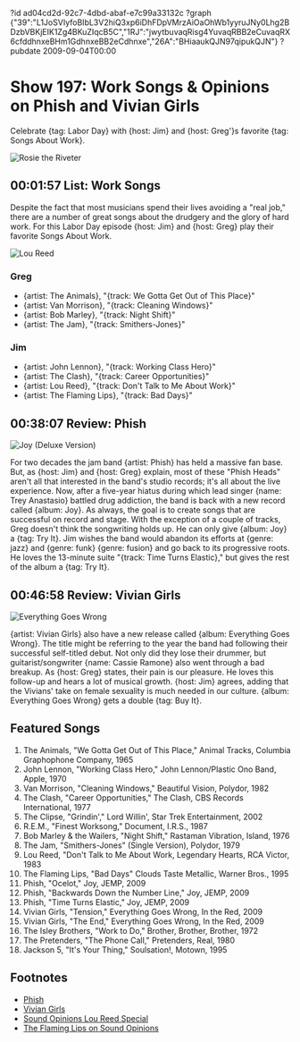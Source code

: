 ?id ad04cd2d-92c7-4dbd-abaf-e7c99a33132c
?graph {"39":"L1JoSVIyfoBIbL3V2hiQ3xp6iDhFDpVMrzAiOaOhWb1yyruJNy0Lhg2BDzbVBKjEIK1Zg4BKuZIqcB5C","1RJ":"jwytbuvaqRisg4YuvaqRBB2eCuvaqRX6cfddhnxeBHm1GdhnxeBB2eCdhnxe","26A":"BHiaaukQJN97qipukQJN"}
?pubdate 2009-09-04T00:00
# Show 197: Work Songs & Opinions on Phish and Vivian Girls
Celebrate {tag: Labor Day} with {host: Jim} and {host: Greg'}s favorite {tag: Songs About Work}.

![Rosie the Riveter](https://static.soundopinions.org/images/2009/rosie1.jpg)

## 00:01:57 List: Work Songs
Despite the fact that most musicians spend their lives avoiding a "real job," there are a number of great songs about the drudgery and the glory of hard work. For this Labor Day episode {host: Jim} and {host: Greg} play their favorite Songs About Work.

![Lou Reed](https://static.soundopinions.org/assets/197/390.jpg)

### Greg
- {artist: The Animals}, "{track: We Gotta Get Out of This Place}"
- {artist: Van Morrison}, "{track: Cleaning Windows}"
- {artist: Bob Marley}, "{track: Night Shift}"
- {artist: The Jam}, "{track: Smithers-Jones}"

### Jim
- {artist: John Lennon}, "{track: Working Class Hero}"
- {artist: The Clash}, "{track: Career Opportunities}"
- {artist: Lou Reed}, "{track: Don't Talk to Me About Work}"
- {artist: The Flaming Lips}, "{track: Bad Days}"

## 00:38:07 Review: Phish
![Joy (Deluxe Version)](https://static.soundopinions.org/assets/197/1RJ0.jpg)

For two decades the jam band {artist: Phish} has held a massive fan base. But, as {host: Jim} and {host: Greg} explain, most of these "Phish Heads" aren't all that interested in the band's studio records; it's all about the live experience. Now, after a five-year hiatus during which lead singer {name: Trey Anastasio} battled drug addiction, the band is back with a new record called {album: Joy}. As always, the goal is to create songs that are successful on record and stage. With the exception of a couple of tracks, Greg doesn't think the songwriting holds up. He can only give {album: Joy} a {tag: Try It}. Jim wishes the band would abandon its efforts at {genre: jazz} and {genre: funk} {genre: fusion} and go back to its progressive roots. He loves the 13-minute suite "{track: Time Turns Elastic}," but gives the rest of the album a {tag: Try It}.

## 00:46:58 Review: Vivian Girls
![Everything Goes Wrong](https://static.soundopinions.org/assets/197/26A0.jpg)

{artist: Vivian Girls} also have a new release called {album: Everything Goes Wrong}. The title might be referring to the year the band had following their successful self-titled debut. Not only did they lose their drummer, but guitarist/songwriter {name: Cassie Ramone} also went through a bad breakup. As {host: Greg} states, their pain is our pleasure. He loves this follow-up and hears a lot of musical growth. {host: Jim} agrees, adding that the Vivians' take on female sexuality is much needed in our culture. {album: Everything Goes Wrong} gets a double {tag: Buy It}.

## Featured Songs
1. The Animals, "We Gotta Get Out of This Place," Animal Tracks, Columbia Graphophone Company, 1965
2. John Lennon, "Working Class Hero," John Lennon/Plastic Ono Band, Apple, 1970
3. Van Morrison, "Cleaning Windows," Beautiful Vision, Polydor, 1982
4. The Clash, "Career Opportunities," The Clash, CBS Records International, 1977
5. The Clipse, "Grindin'," Lord Willin', Star Trek Entertainment, 2002
6. R.E.M., "Finest Worksong," Document, I.R.S., 1987
7. Bob Marley & the Wailers, "Night Shift," Rastaman Vibration, Island, 1976
8. The Jam, "Smithers-Jones" (Single Version), Polydor, 1979
9. Lou Reed, "Don't Talk to Me About Work, Legendary Hearts, RCA Victor, 1983
10. The Flaming Lips, "Bad Days" Clouds Taste Metallic, Warner Bros., 1995
11. Phish, "Ocelot," Joy, JEMP, 2009
12. Phish, "Backwards Down the Number Line," Joy, JEMP, 2009
13. Phish, "Time Turns Elastic," Joy, JEMP, 2009
14. Vivian Girls, "Tension," Everything Goes Wrong, In the Red, 2009
15. Vivian Girls, "The End," Everything Goes Wrong, In the Red, 2009
16. The Isley Brothers, "Work to Do," Brother, Brother, Brother, 1972
17. The Pretenders, "The Phone Call," Pretenders, Real, 1980
18. Jackson 5, "It's Your Thing," Soulsation!, Motown, 1995

## Footnotes 
- [Phish](http://phish.com/)
- [Vivian Girls](https://www.facebook.com/viviangirlsnyc/)
- [Sound Opinions Lou Reed Special](http://www.soundopinions.org/show/417/)
- [The Flaming Lips on Sound Opinions](http://www.soundopinions.org/show/94/)
